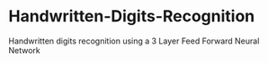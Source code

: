 # Handwritten-Digits-Recognition
Handwritten digits recognition using a 3 Layer Feed Forward Neural Network

